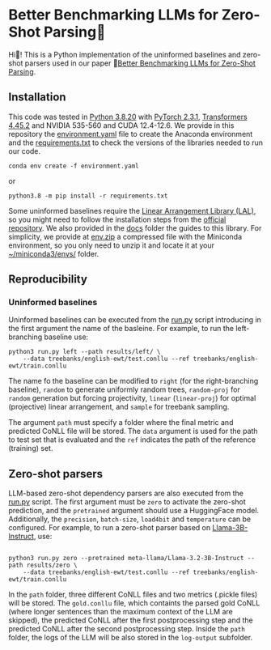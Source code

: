 # Better Benchmarking LLMs for Zero-Shot Parsing:mushroom: 

Hi:wave:! This is a Python implementation of the uninformed baselines and zero-shot parsers used in our paper :memo:[Better Benchmarking LLMs for Zero-Shot Parsing](https://dspace.ut.ee/items/a8ed5397-ee52-4f32-a86d-a130e9926cbc).

## Installation 

This code was tested in [Python 3.8.20](https://www.python.org/downloads/release/python-380/) with [PyTorch 2.3.1](https://pytorch.org/get-started/previous-versions/), [Transformers 4.45.2](https://pypi.org/project/transformers/) and NVIDIA 535-560 and CUDA 12.4-12.6. We provide in this repository the [environment.yaml](environment.yaml) file to create the Anaconda environment and the [requirements.txt](requirements.txt) to check the versions of the libraries needed to run our code.

```shell 
conda env create -f environment.yaml
```

or 

```shell 
python3.8 -m pip install -r requirements.txt
```

Some uninformed baselines require the [Linear Arrangement Library (LAL)](https://cqllab.upc.edu/lal/), so you might need to follow the installation steps from the [official repository](https://github.com/LAL-project/python-interface/). We also provided in the [docs](docs/) folder the guides to this library. For simplicity, we provide at [env.zip](env.zip) a compressed file with the Miniconda environment, so you only need to unzip it and locate it at your [~/miniconda3/envs/](~/miniconda3/envs/) folder.

## Reproducibility


### Uninformed baselines

Uninformed baselines can be executed from the [run.py](run.py) script introducing in the first argument the name of the basleine. For example, to run the left-branching baseline use:

```shell 
python3 run.py left --path results/left/ \  
    --data treebanks/english-ewt/test.conllu --ref treebanks/english-ewt/train.conllu
```
The name fo the baseline can be modified to `right` (for the right-branching baseline), `random` to generate uniformly random trees, `random-proj` for `random` generation but forcing projectivity, `linear` (`linear-proj`) for optimal (projective) linear arrangement, and `sample` for treebank sampling.

The argument `path` must specify a folder where the final metric and predicted CoNLL file will be stored. The `data` argument is used for the path to test set that is evaluated and the `ref` indicates the path of the reference (training) set.

## Zero-shot parsers 

LLM-based zero-shot dependency parsers are also executed from the [run.py](run.py) script. The first argument must be `zero` to activate the zero-shot prediction, and the `pretrained` argument should use a HuggingFace model. Additionally, the `precision`,  `batch-size`, `load4bit` and `temperature` can be configured. For example, to run a zero-shot parser based on [Llama-3B-Instruct](https://huggingface.co/meta-llama/Llama-3.2-3B-Instruct), use:

```shell

python3 run.py zero --pretrained meta-llama/Llama-3.2-3B-Instruct --path results/zero \
    --data treebanks/english-ewt/test.conllu --ref treebanks/english-ewt/train.conllu 
```

In the `path` folder, three different CoNLL files and two metrics (.pickle files) will be stored. The `gold.conllu` file, which containts the parsed gold CoNLL (where longer sentences than the maximum context of the LLM are skipped), the predicted CoNLL after the first postprocessing step and the predicted CoNLL after the second postprocessing step. Inside the `path` folder, the logs of the LLM will be also stored in the `log-output` subfolder.



